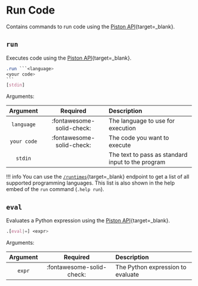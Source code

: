 # Run Code

Contains commands to run code using the [Piston API](https://github.com/engineer-man/piston){target=_blank}.


## `run`

Executes code using the [Piston API](https://github.com/engineer-man/piston){target=_blank}.

````css
.run ```<language>
<your code>
```
[stdin]
````

Arguments:

|  Argument   | Required                  | Description                                       |
|:-----------:|:-------------------------:|:--------------------------------------------------|
| `language`  | :fontawesome-solid-check: | The language to use for execution                 |
| `your code` | :fontawesome-solid-check: | The code you want to execute                      |
| `stdin`     |                           | The text to pass as standard input to the program |

!!! info
    You can use the [`/runtimes`](https://emkc.org/api/v2/piston/runtimes){target=_blank} endpoint to get a list of all supported programming languages. This list is also shown in the help embed of the `run` command (`.help run`).


## `eval`

Evaluates a Python expression using the [Piston API](https://github.com/engineer-man/piston){target=_blank}.

```css
.[eval|=] <expr>
```

Arguments:

| Argument | Required                  | Description                       |
|:--------:|:-------------------------:|:----------------------------------|
| `expr`   | :fontawesome-solid-check: | The Python expression to evaluate |
